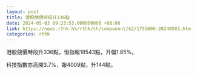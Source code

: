 ```yaml
---
layout: post
title: 港股競價時段升336點
date: 2024-05-03 09:23:53.000000000 +08:00
link: https://news.rthk.hk/rthk/ch/component/k2/1751600-20240503.htm
categories: rthk
---
```


港股競價時段升336點，恒指報18543點，升幅1.85%。

科技指數亦高開3.7%，報4009點，升144點。
